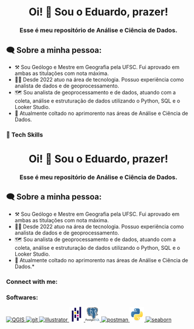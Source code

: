<h1 align="center"> Oi! 👋 Sou o Eduardo, prazer! </h1>

<h3 align="center"> Esse é meu repositório de Análise e Ciência de Dados. </h3>

## 🗨 Sobre a minha pessoa:
* ⚒ Sou Geólogo e Mestre em Geografia pela UFSC. Fui aprovado em ambas as titulações com nota máxima.
* 👨‍💻 Desde 2022 atuo na área de tecnologia. Possuo experiência como analista de dados e de geoprocessamento.
* 🗺 Sou analista de geoprocessamento e de dados, atuando com a coleta, análise e estruturação de dados utilizando o Python, SQL e o Looker Studio.
* 🧠 Atualmente coltado no aprimorento nas áreas de Análise e Ciência de Dados.

<h3 align="left"> 🎯 Tech Skills </h3>
  
<h1 align="center"> Oi! 👋 Sou o Eduardo, prazer! </h1>

<h3 align="center"> Esse é meu repositório de Análise e Ciência de Dados. </h3>

## 🗨 Sobre a minha pessoa:
* ⚒ Sou Geólogo e Mestre em Geografia pela UFSC. Fui aprovado em ambas as titulações com nota máxima.
* 👨‍💻 Desde 2022 atuo na área de tecnologia. Possuo experiência como analista de dados e de geoprocessamento.
* 🗺 Sou analista de geoprocessamento e de dados, atuando com a coleta, análise e estruturação de dados utilizando o Python, SQL e o Looker Studio.
* 🧠 Atualmente coltado no aprimorento nas áreas de Análise e Ciência de Dados.*

<h3 align="left">Connect with me:</h3>
<p align="left">
</p>

<h3 align="left">Softwares:</h3>
<p align="left"> <a href="https://www.qgis.org/" target="_blank" rel="noreferrer"> <img src="https://www.qgis.org/pt_BR/_images/main_logo.png" alt="QGIS" width="40" height="40"/> </a> 
  <a href="https://git-scm.com/" target="_blank" rel="noreferrer"> <img src="https://www.vectorlogo.zone/logos/git-scm/git-scm-icon.svg" alt="git" width="40" height="40"/> </a> 
  <a href="https://www.adobe.com/in/products/illustrator.html" target="_blank" rel="noreferrer"> <img src="https://www.vectorlogo.zone/logos/adobe_illustrator/adobe_illustrator-icon.svg" alt="illustrator" width="40" height="40"/> </a> 
  <a href="https://pandas.pydata.org/" target="_blank" rel="noreferrer"> <img src="https://raw.githubusercontent.com/devicons/devicon/2ae2a900d2f041da66e950e4d48052658d850630/icons/pandas/pandas-original.svg" alt="pandas" width="40" height="40"/> </a> 
  <a href="https://www.postgresql.org" target="_blank" rel="noreferrer"> <img src="https://raw.githubusercontent.com/devicons/devicon/master/icons/postgresql/postgresql-original-wordmark.svg" alt="postgresql" width="40" height="40"/> </a> 
  <a href="https://postman.com" target="_blank" rel="noreferrer"> <img src="https://www.vectorlogo.zone/logos/getpostman/getpostman-icon.svg" alt="postman" width="40" height="40"/> </a> 
  <a href="https://www.python.org" target="_blank" rel="noreferrer"> <img src="https://raw.githubusercontent.com/devicons/devicon/master/icons/python/python-original.svg" alt="python" width="40" height="40"/> </a> 
  <a href="https://seaborn.pydata.org/" target="_blank" rel="noreferrer"> <img src="https://seaborn.pydata.org/_images/logo-mark-lightbg.svg" alt="seaborn" width="40" height="40"/> </a> 
</p>
